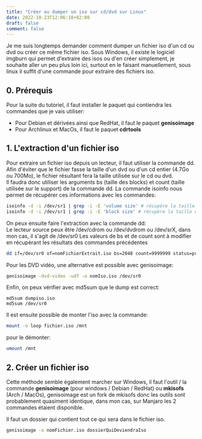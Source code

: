 ```yaml
---
title: "Créer ou dumper un iso sur cd/dvd sur Linux"
date: 2022-10-23T12:06:18+02:00
draft: false
comment: false
---
```


Je me suis longtemps demander comment dumper un fichier iso d'un cd ou dvd ou créer ce même fichier iso.
Sous Windows, il existe le logiciel imgburn qui permet d'extraire des isos ou d'en créer simplement, je souhaite aller un peu plus loin ici, surtout en le faisant manuellement, sous linux il suffit d'une commande pour extraire des fichiers iso.


## 0. Prérequis

Pour la suite du tutoriel, il faut installer le paquet qui contiendra les commandes que je vais utiliser:  
- Pour Debian et dérivées ainsi que RedHat, il faut le paquet **genisoimage**
- Pour Archlinux et MacOs, il faut le paquet **cdrtools**

## 1. L'extraction d'un fichier iso

Pour extraire un fichier iso depuis un lecteur, il faut utiliser la commande dd. Afin d'éviter que le fichier fasse la taille d'un dvd ou d'un cd entier (4.7Go ou 700Mo), le fichier résultant fera la taille utilisée sur le cd ou dvd.  
Il faudra donc utiliser les arguments bs (taille des blocks) et count (taille utilisée sur le support) de la commande dd. La commande isoinfo nous permet de récupérer ces informations avec les commandes:
```sh
isoinfo -d -i /dev/sr1 | grep -i -E 'volume size' # récupère la taille utilisée sur le volume
isoinfo -d -i /dev/sr1 | grep -i -E 'block size' # récupère la taille d'un bloc du volume
```

On peux ensuite faire l'extraction avec la commande dd:  
Le lecteur source peux être /dev/cdrom ou /dev/dvdrom ou /dev/srX, dans mon cas, il s'agit de /dev/sr0
Les valeurs de bs et de count sont à modifier en récupèrant les résultats des commandes précédentes

```sh
dd if=/dev/sr0 of=nomFichierExtrait.iso bs=2048 count=9999999 status=progress
```

Pour les DVD vidéo, une alternative est possible avec genisoimage:
```sh
genisoimage -dvd-video -udf -o nomIso.iso /dev/sr0
```

Enfin, on peux vérifier avec md5sum que le dump est correct:

```
md5sum dumpiso.iso 
md5sum /dev/sr0
```


Il est ensuite possible de monter l'iso avec la commande:
```sh
mount -o loop fichier.iso /mnt
```

pour le démonter:
```sh
umount /mnt
```


## 2. Créer un fichier iso

Cette méthode semble également marcher sur Windows, il faut l'outil / la commande **genisoimage** (pour windows / Debian / RedHat) ou **mkisofs** (Arch / MacOs), genisoimage est un fork de mkisofs donc les outils sont probablement quasiment identique, dans mon cas, sur Manjaro les 2 commandes étaient disponible.

Il faut un dossier qui contient tout ce qui sera dans le fichier iso.

```sh
genisoimage -o nomFichier.iso dossierQuiDeviendraIso
```

